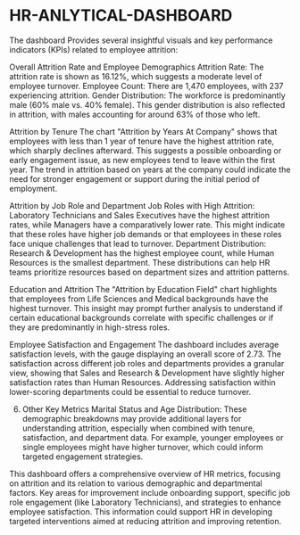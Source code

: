# HR-ANLYTICAL-DASHBOARD

The dashboard Provides several insightful visuals and key performance indicators (KPIs) related to employee attrition:

Overall Attrition Rate and Employee Demographics
 Attrition Rate: The attrition rate is shown as 16.12%, which suggests a moderate level of employee turnover.
 Employee Count: There are 1,470 employees, with 237 experiencing attrition.
 Gender Distribution: The workforce is predominantly male (60% male vs. 40% female). This gender distribution is also reflected in attrition, with males accounting for around 63% of those who left.
 
Attrition by Tenure
 The chart "Attrition by Years At Company" shows that employees with less than 1 year of tenure have the highest attrition rate, which sharply declines afterward. This suggests a possible onboarding or early 
 engagement issue, as new employees tend to leave within the first year.
 The trend in attrition based on years at the company could indicate the need for stronger engagement or support during the initial period of employment.
 
Attrition by Job Role and Department
 Job Roles with High Attrition: Laboratory Technicians and Sales Executives have the highest attrition rates, while Managers have a comparatively lower rate. This might indicate that these roles have higher 
 job demands or that employees in these roles face unique challenges that lead to turnover.
 Department Distribution: Research & Development has the highest employee count, while Human Resources is the smallest department. These distributions can help HR teams prioritize resources based on 
 department sizes and attrition patterns.
 
Education and Attrition
 The "Attrition by Education Field" chart highlights that employees from Life Sciences and Medical backgrounds have the highest turnover. This insight may prompt further analysis to understand if certain educational backgrounds correlate with specific challenges or if they are predominantly in high-stress roles.
 
Employee Satisfaction and Engagement
 The dashboard includes average satisfaction levels, with the gauge displaying an overall score of 2.73. The satisfaction across different job roles and departments provides a granular view, showing that Sales and Research & Development have slightly higher satisfaction rates than Human Resources. Addressing satisfaction within lower-scoring departments could be essential to reduce turnover.
 
6. Other Key Metrics
 Marital Status and Age Distribution: These demographic breakdowns may provide additional layers for understanding attrition, especially when combined with tenure, satisfaction, and department data. For example, younger employees or single employees might have higher turnover, which could inform targeted engagement strategies.

This dashboard offers a comprehensive overview of HR metrics, focusing on attrition and its relation to various demographic and departmental factors. Key areas for improvement include onboarding support, specific job role engagement (like Laboratory Technicians), and strategies to enhance employee satisfaction. This information could support HR in developing targeted interventions aimed at reducing attrition and improving retention.
